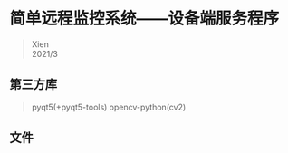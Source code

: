 # 简单远程监控系统——设备端服务程序  
>Xien  
>2021/3  
## 第三方库  
>pyqt5(+pyqt5-tools)
>opencv-python(cv2)  


## 文件  